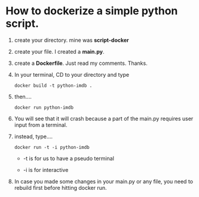 # How to dockerize a simple python script.

1. create your directory. mine was **script-docker**

2. create your file. I created a **main.py**.

3. create a **Dockerfile**. Just read my comments. Thanks.

4. In your terminal, CD to your directory and type

    ```docker build -t python-imdb .```

5. then....

    ```docker run python-imdb```

6. You will see that it will crash because a part of the main.py requires user input from a terminal.

7. instead, type....

    ```docker run -t -i python-imdb```

    - -t is for us to have a pseudo terminal

    - -i is for interactive

8. In case you made some changes in your main.py or any file, you need to rebuild first before hitting docker run. 
